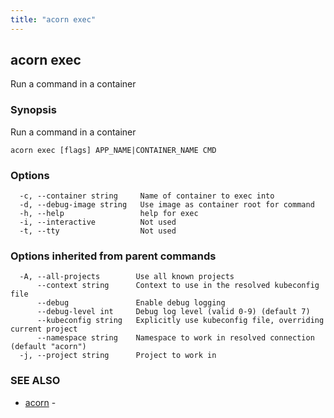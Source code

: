 ```yaml
---
title: "acorn exec"
---
```

## acorn exec

Run a command in a container

### Synopsis

Run a command in a container

```
acorn exec [flags] APP_NAME|CONTAINER_NAME CMD
```

### Options

```
  -c, --container string     Name of container to exec into
  -d, --debug-image string   Use image as container root for command
  -h, --help                 help for exec
  -i, --interactive          Not used
  -t, --tty                  Not used
```

### Options inherited from parent commands

```
  -A, --all-projects        Use all known projects
      --context string      Context to use in the resolved kubeconfig file
      --debug               Enable debug logging
      --debug-level int     Debug log level (valid 0-9) (default 7)
      --kubeconfig string   Explicitly use kubeconfig file, overriding current project
      --namespace string    Namespace to work in resolved connection (default "acorn")
  -j, --project string      Project to work in
```

### SEE ALSO

* [acorn](acorn.md)	 - 

